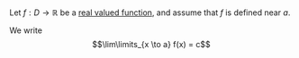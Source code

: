 Let $f: D \to \mathbb{R}$ be a [real valued function](definition.real_valued_function#Real-valued-function), and assume that $f$ is defined near $a$.

We write $$\lim\limits_{x \to a} f(x) = c$$ 